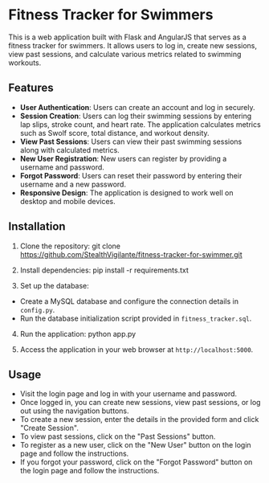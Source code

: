 # Fitness Tracker for Swimmers

This is a web application built with Flask and AngularJS that serves as a fitness tracker for swimmers.
It allows users to log in, create new sessions, view past sessions, and calculate various metrics related to swimming workouts.

## Features

- **User Authentication**: Users can create an account and log in securely.
- **Session Creation**: Users can log their swimming sessions by entering lap slips, stroke count, and heart rate.
The application calculates metrics such as Swolf score, total distance, and workout density.
- **View Past Sessions**: Users can view their past swimming sessions along with calculated metrics.
- **New User Registration**: New users can register by providing a username and password.
- **Forgot Password**: Users can reset their password by entering their username and a new password.
- **Responsive Design**: The application is designed to work well on desktop and mobile devices.

## Installation

1. Clone the repository:
git clone https://github.com/StealthVigilante/fitness-tracker-for-swimmer.git

2. Install dependencies:
pip install -r requirements.txt

3. Set up the database:
- Create a MySQL database and configure the connection details in `config.py`.
- Run the database initialization script provided in `fitness_tracker.sql`.

4. Run the application:
python app.py

5. Access the application in your web browser at `http://localhost:5000`.

## Usage
- Visit the login page and log in with your username and password.
- Once logged in, you can create new sessions, view past sessions, or log out using the navigation buttons.
- To create a new session, enter the details in the provided form and click "Create Session".
- To view past sessions, click on the "Past Sessions" button.
- To register as a new user, click on the "New User" button on the login page and follow the instructions.
- If you forgot your password, click on the "Forgot Password" button on the login page and follow the instructions.

